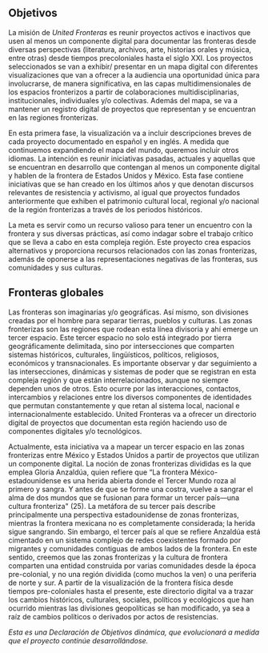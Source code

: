 ## Objetivos

La misión de *United Fronteras* es reunir proyectos activos e inactivos que usen al menos un componente
digital para documentar las fronteras desde diversas perspectivas (literatura, archivos, arte, historias
orales y música, entre otras) desde tiempos precoloniales hasta el siglo XXI. Los proyectos seleccionados se van a exhibir/
presentar en un mapa digital con diferentes visualizaciones que van a ofrecer a la audiencia una oportunidad
única para involucrarse, de manera significativa, en las capas multidimensionales de los espacios
fronterizos a partir de colaboraciones multidisciplinarias, institucionales, individuales y/o
colectivas. Además del mapa, se va a mantener un registro digital de proyectos que representan y se
encuentran en las regiones fronterizas.

En esta primera fase, la visualización va a incluir descripciones breves de cada proyecto documentado en
español y en inglés. A medida que continuemos expandiendo el mapa del mundo, queremos incluir otros
idiomas. La intención es reunir iniciativas pasadas, actuales y aquellas que se encuentran en desarrollo
que contengan al menos un componente digital y hablen de la frontera de Estados Unidos y México. Esta
fase contiene iniciativas que se han creado en los últimos años y que denotan discursos relevantes de
resistencia y activismo, al igual que proyectos fundados anteriormente que exhiben el patrimonio
cultural local, regional y/o nacional de la región fronterizas a través de los periodos históricos.

La meta es servir como un recurso valioso para tener un encuentro con la frontera y sus diversas
prácticas, así como indagar sobre el trabajo crítico que se lleva a cabo en esta compleja región. Este
proyecto crea espacios alternativos y proporciona recursos relacionados con las zonas fronterizas,
además de oponerse a las representaciones negativas de las fronteras, sus comunidades y sus culturas.

## Fronteras globales
Las fronteras son imaginarias y/o geográficas. Así mismo, son divisiones creadas por el hombre para
separar tierras, pueblos y culturas. Las zonas fronterizas son las regiones que rodean esta línea
divisoria y ahí emerge un tercer espacio. Este tercer espacio no solo está integrado por tierra
geográficamente delimitada, sino por intersecciones que comparten sistemas históricos, culturales,
lingüísticos, políticos, religiosos, económicos y transnacionales. Es importante observar y dar
seguimiento a las intersecciones, dinámicas y sistemas de poder que se registran en esta compleja región
y que están interrelacionados, aunque no siempre dependen unos de otros. Esto ocurre por las
interacciones, contactos, intercambios y relaciones entre los diversos componentes de identidades que
permutan constantemente y que retan al sistema local, nacional e internacionalmente establecido. United
Fronteras va a ofrecer un directorio digital de proyectos que documentan esta región haciendo uso de
componentes digitales y/o tecnológicos.

Actualmente, esta iniciativa va a mapear un tercer espacio en las zonas fronterizas entre México y Estados
Unidos a partir de proyectos que utilizan un componente digital. La noción de zonas fronterizas
divididas es la que emplea Gloria Anzaldúa, quien refiere que “La frontera México-estadounidense es una
herida abierta donde el Tercer Mundo roza al primero y sangra. Y antes de que se forme una costra,
vuelve a sangrar el alma de dos mundos que se fusionan para formar un tercer país—una cultura
fronteriza" (25). La metáfora de su tercer país describe principalmente una perspectiva estadounidense
de zonas fronterizas, mientras la frontera mexicana no es completamente considerada; la herida sigue
sangrando. Sin embargo, el tercer país al que se refiere Anzaldúa está cimentado en un sistema complejo
de redes coexistentes formado por migrantes y comunidades contiguas de ambos lados de la frontera. En
este sentido, creemos que las zonas fronterizas y la cultura de frontera comparten una entidad
construida por varias comunidades desde la época pre-colonial, y no una región dividida (como muchos la ven)
o una periferia de norte y sur. A partir de la visualización de la frontera física desde tiempos pre-coloniales hasta el
presente, este directorio digital va a trazar los cambios históricos, culturales, sociales, políticos y
ecológicos que han ocurrido mientras las divisiones geopolíticas se han modificado, ya sea a raíz de
cambios políticos o derivados por actos de resistencias.  

*Esta es una Declaración de Objetivos dinámica, que evolucionará a medida que el proyecto continúe desarrollándose.*
